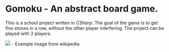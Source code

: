 # Gomoku - An abstract board game.
This is a school project written in *CSharp*. The goal of the game is to get five stones in a row, without the other player interfering. The project can be played with 2 players.

<img src="https://upload.wikimedia.org/wikipedia/commons/thumb/d/db/Gomoku-game-3.svg/300px-Gomoku-game-3.svg.png">
 - Example image from wikipedia
